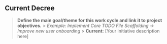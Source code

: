 ## Current Decree

> **Define the main goal/theme for this work cycle and link it to project objectives.** > _Example: Implement Core TODO File Scaffolding -> Improve new user onboarding_ > **Current:** [Your initiative description here]
